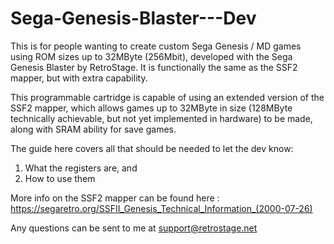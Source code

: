 # Sega-Genesis-Blaster---Dev

This is for people wanting to create custom Sega Genesis / MD games using ROM sizes up to 32MByte (256Mbit), developed with the Sega Genesis Blaster by RetroStage. It is functionally the same as the SSF2 mapper, but with extra capability.

This programmable cartridge is capable of using an extended version of the SSF2 mapper, which allows games up to 32MByte in size (128MByte technically achievable, but not yet implemented in hardware) to be made, along with SRAM ability for save games.

The guide here covers all that should be needed to let the dev know:
1) What the registers are, and
2) How to use them

More info on the SSF2 mapper can be found here : https://segaretro.org/SSFII_Genesis_Technical_Information_(2000-07-26)

Any questions can be sent to me at support@retrostage.net
